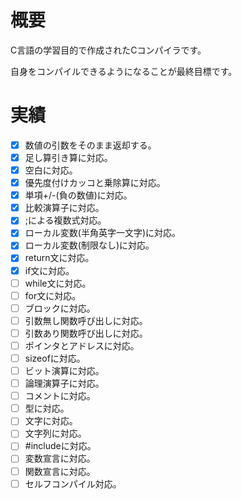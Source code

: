 
# 概要

C言語の学習目的で作成されたCコンパイラです。

自身をコンパイルできるようになることが最終目標です。

# 実績

- [x] 数値の引数をそのまま返却する。
- [x] 足し算引き算に対応。
- [x] 空白に対応。
- [x] 優先度付けカッコと乗除算に対応。
- [x] 単項+/-(負の数値)に対応。
- [x] 比較演算子に対応。
- [x] ;による複数式対応。
- [x] ローカル変数(半角英字一文字)に対応。
- [x] ローカル変数(制限なし)に対応。
- [x] return文に対応。
- [x] if文に対応。
- [ ] while文に対応。
- [ ] for文に対応。
- [ ] ブロックに対応。
- [ ] 引数無し関数呼び出しに対応。
- [ ] 引数あり関数呼び出しに対応。
- [ ] ポインタとアドレスに対応。
- [ ] sizeofに対応。
- [ ] ビット演算に対応。
- [ ] 論理演算子に対応。
- [ ] コメントに対応。
- [ ] 型に対応。
- [ ] 文字に対応。
- [ ] 文字列に対応。
- [ ] #includeに対応。
- [ ] 変数宣言に対応。
- [ ] 関数宣言に対応。
- [ ] セルフコンパイル対応。
